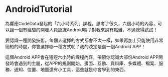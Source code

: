 AndroidTutorial
===============

為響應CodeData發起的「六小時系列」課程，思考了很久，六個小時的內容，可以讓一個有經驗的開發人員認識Android嗎？對我來說有點難，不過總得試試！

要認識一種開發技術，每個人選擇的方式都會不太一樣，如果再加上只能使用非常簡短的時間，你會選擇哪一種方式呢？我的決定是選一個Android APP！

這個Android APP會在短短六小時的課程內容，帶領你認識大部份Android APP開發時會遇到的主題，從APP的規劃開始，畫面、互動、資料庫、多媒體、檔案、服務、通知、位置、地圖還有小工具，這些就是你會學到的東西。
